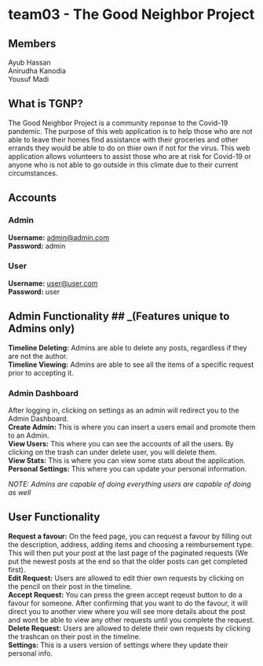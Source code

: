 # team03 - The Good Neighbor Project #

## Members ##
Ayub Hassan <br/>
Anirudha Kanodia <br/>
Yousuf Madi <br/>

## What is TGNP? ##
  The Good Neighbor Project is a community reponse to the Covid-19 pandemic. The purpose of this web application is to help those who are not able to leave their homes find assistance with their groceries and other errands they would be able to do on thier own if not for the virus. This web application allows volunteers to assist those who are at risk for Covid-19 or anyone who is not able to go outside in this climate due to their current circumstances.

## Accounts ##
  
  ### Admin ###
  __Username:__ admin@admin.com <br/>
  __Password:__ admin
  ### User ###
  __Username:__ user@user.com <br/>
  __Password:__ user


## Admin Functionality ## _(Features unique to Admins only)
   __Timeline Deleting:__ Admins are able to delete any posts, regardless if they are not the author.<br />
   __Timeline Viewing:__ Admins are able to see all the items of a specific request prior to accepting it. <br />

  ### Admin Dashboard ###
  After logging in, clicking on settings as an admin will redirect you to the Admin Dashboard. <br/>
    __Create Admin:__ This is where you can insert a users email and promote them to an Admin.<br/>
    __View Users:__ This where you can see the accounts of all the users. By clicking on the trash can under delete user, you will delete them.<br/>
    __View Stats:__ This is where you can view some stats about the application.<br/>
    __Personal Settings:__ This where you can update your personal information.<br/>
  
  _NOTE: Admins are capable of doing everything users are capable of doing as well_
    
  ## User Functionality ##
   __Request a favour:__ On the feed page, you can request a favour by filling out the description, address, adding items and choosing a reimbursement type. This                            will then put your post at the last page of the paginated requests (We put the newest posts at the end so that the older posts can get                              completed first).<br/>
   __Edit Request:__ Users are allowed to edit thier own requests by clicking on the pencil on their post in the timeline.<br/>
   __Accept Request:__ You can press the green accept reqeust button to do a favour for someone. After confirming that you want to do the favour, it will direct you                        to another view where you will see more details about the post and wont be able to view any other requests until you complete the request.<br/>
   __Delete Request:__ Users are allowed to delete their own requests by clicking the trashcan on their post in the timeline.<br/>
   __Settings:__ This is a users version of settings where they update their personal info.
 
